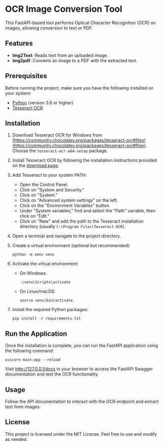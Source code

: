 # OCR Image Conversion Tool

This FastAPI-based tool performs Optical Character Recognition (OCR) on images, allowing conversion to text or PDF.

## Features

- **Img2Text**: Reads text from an uploaded image.
- **Img2pdf**: Converts an image to a PDF with the extracted text.

## Prerequisites

Before running the project, make sure you have the following installed on your system:

- [Python](https://www.python.org/) (version 3.6 or higher)
- [Tesseract OCR](https://github.com/tesseract-ocr/tesseract)

## Installation

1. Download Tesseract OCR for Windows from [https://community.chocolatey.org/packages/tesseract-ocr#files](https://community.chocolatey.org/packages/tesseract-ocr#files). Choose the `tesseract-ocr-w64-setup` package.

2. Install Tesseract OCR by following the installation instructions provided on the [download page](https://community.chocolatey.org/packages/tesseract-ocr#files).

3. Add Tesseract to your system PATH:
   - Open the Control Panel.
   - Click on "System and Security."
   - Click on "System."
   - Click on "Advanced system settings" on the left.
   - Click on the "Environment Variables" button.
   - Under "System variables," find and select the "Path" variable, then click on "Edit."
   - Click on "New" and add the path to the Tesseract installation directory (usually `C:\Program Files\Tesseract-OCR`).

4. Open a terminal and navigate to the project directory.

5. Create a virtual environment (optional but recommended):

    ```
    python -m venv venv
    ```

6. Activate the virtual environment:

   - On Windows:

     ```
     .\venv\Scripts\activate
     ```

   - On Linux/macOS:

     ```
     source venv/bin/activate
     ```

7. Install the required Python packages:

    ```
    pip install -r requirements.txt
    ```

## Run the Application

Once the installation is complete, you can run the FastAPI application using the following command:

```
uvicorn main:app --reload
 ```
Visit http://127.0.0.1/docs in your browser to access the FastAPI Swagger documentation and test the OCR functionality.

## Usage
Follow the API documentation to interact with the OCR endpoint and extract text from images.

## License
This project is licensed under the MIT License. Feel free to use and modify as needed.
